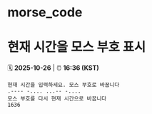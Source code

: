 # morse_code
# 현재 시간을 모스 부호 표시
<!-- MORSE_TIME_START -->
🗓️ **2025-10-26** | ⏰ **16:36 (KST)**

```
현재 시간을 입력하세요. 모스 부호로 바꿉니다
.---- -.... ...-- -....
모스 부호를 다시 현재 시간으로 바꿉니다
1636
```
<!-- MORSE_TIME_END -->
